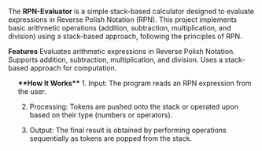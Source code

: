 The **RPN-Evaluator** is a simple stack-based calculator designed to evaluate expressions in Reverse Polish Notation (RPN). This project implements basic arithmetic operations (addition, subtraction, multiplication, and division) using a stack-based approach, following the principles of RPN.

**Features**
Evaluates arithmetic expressions in Reverse Polish Notation.
Supports addition, subtraction, multiplication, and division.
Uses a stack-based approach for computation.
<div style= "margin-left: 20px;" >
<b>**How It Works**</b>
1. Input: The program reads an RPN expression from the user.
  
2. Processing: Tokens are pushed onto the stack or operated upon based on their type (numbers or operators).
   
3. Output: The final result is obtained by performing operations sequentially as tokens are popped from the stack.
</div>
